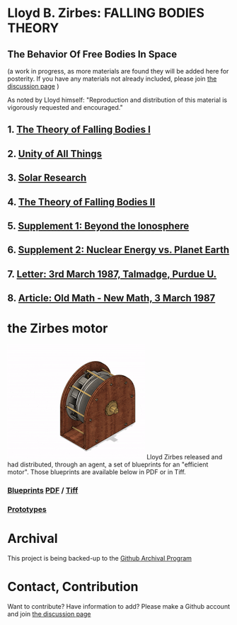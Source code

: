 # Lloyd B. Zirbes: FALLING BODIES THEORY  
## The Behavior Of Free Bodies In Space
(a work in progress, as more materials are found they will be added here for posterity. If you have any materials not already included, please join [the discussion page](https://github.com/LloydBZirbes/docs/discussions/1) )

As noted by Lloyd himself: "Reproduction and distribution of this material is vigorously requested and encouraged."

## 1. [The Theory of Falling Bodies I](1__falling_bodies_pt1.md)
## 2. [Unity of All Things](2__unity_of_all_things.md)
## 3. [Solar Research](3__solar_research.md)
## 4. [The Theory of Falling Bodies II](4__falling_bodies_pt2.md)
## 5. [Supplement 1: Beyond the Ionosphere](5__supplement1.md)
## 6. [Supplement 2: Nuclear Energy vs. Planet Earth ](6__supplement2.md)
## 7. [Letter: 3rd March 1987, Talmadge, Purdue U. ](lettertoTalmadge.html)
## 8. [Article: Old Math - New Math, 3 March 1987 ](OldMath_NewMath.html)

# the Zirbes motor
![animated image of the Zirbes motor ](./original/flux-o-matic-explode.gif)
Lloyd Zirbes released and had distributed, through an agent, a set of blueprints for an "efficient motor". Those blueprints are available below in PDF or in Tiff.
### [Blueprints](original/blueprints) [PDF](https://github.com/LloydBZirbes/docs/tree/main/original/blueprints/pdf-version) / [Tiff](https://github.com/LloydBZirbes/docs/tree/main/original/blueprints/tiff-format)
### [Prototypes](original/prototypes)

# Archival
This project is being backed-up to the [Github Archival Program](https://archiveprogram.github.com/faq/)

# Contact, Contribution
Want to contribute? Have information to add? Please make a Github account and join [the discussion page](https://github.com/LloydBZirbes/docs/discussions/1)

